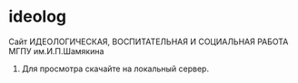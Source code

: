 # ideolog
Сайт ИДЕОЛОГИЧЕСКАЯ, ВОСПИТАТЕЛЬНАЯ И СОЦИАЛЬНАЯ РАБОТА МГПУ им.И.П.Шамякина

1) Для просмотра скачайте на локальный сервер.

